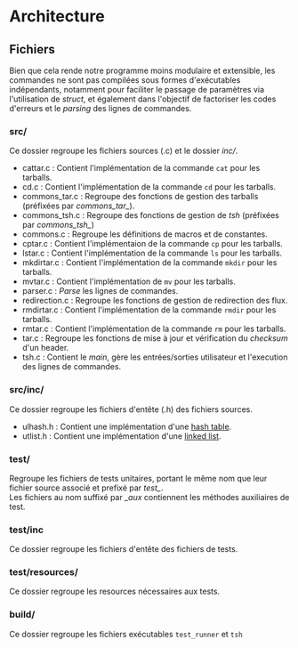 # Architecture

## Fichiers

Bien que cela rende notre programme moins modulaire et extensible, 
les commandes ne sont pas compilées sous formes d'exécutables indépendants, notamment pour faciliter
le passage de paramètres via l'utilisation de *struct*, et également dans l'objectif de factoriser 
les codes d'erreurs et le *parsing* des lignes de commandes.

### src/

Ce dossier regroupe les fichiers sources (.c) et le dossier *inc/*.

*   cattar.c : Contient l'implémentation de la commande `cat` pour les tarballs.
*   cd.c : Contient l'implémentation de la commande `cd`  pour les tarballs.
*   commons_tar.c : Regroupe des fonctions de gestion des tarballs (préfixées par *commons_tar_*).
*   commons_tsh.c : Regroupe des fonctions de gestion de *tsh* (préfixées par *commons_tsh_*)
*   commons.c : Regroupe les définitions de macros et de constantes.
*   cptar.c : Contient l'implémentaion de la commande `cp` pour les tarballs.
*   lstar.c : Contient l'implémentation de la commande `ls` pour les tarballs.
*   mkdirtar.c : Contient l'implémentation de la commande `mkdir` pour les tarballs.
*   mvtar.c : Contient l'implémentation de `mv` pour les tarballs.
*   parser.c : *Parse* les lignes de commandes.
*   redirection.c : Regroupe les fonctions de gestion de redirection des flux.
*   rmdirtar.c : Contient l'implémentation de la commande `rmdir` pour les tarballs.
*   rmtar.c : Contient l'implémentation de la commande `rm` pour les tarballs.
*   tar.c : Regroupe les fonctions de mise à jour et vérification du *checksum* d'un header.
*   tsh.c : Contient le *main*, gère les entrées/sorties utilisateur et l'execution des lignes de commandes.

### src/inc/

Ce dossier regroupe les fichiers d'entête (.h) des fichiers sources.

*  ulhash.h : Contient une implémentation d'une [hash table](http://troydhanson.github.com/uthash/).
*  utlist.h : Contient une implémentation d'une [linked list](https://troydhanson.github.io/uthash/utlist.html).

### test/

Regroupe les fichiers de tests unitaires, portant le même nom que leur fichier source 
associé et prefixé par *test_*.   
Les fichiers au nom suffixé par *_aux* 
contiennent les méthodes auxiliaires de test.

### test/inc

Ce dossier regroupe les fichiers d'entête des fichiers de tests.

### test/resources/

Ce dossier regroupe les resources nécessaires aux tests.


### build/

Ce dossier regroupe les fichiers exécutables `test_runner` et `tsh`

